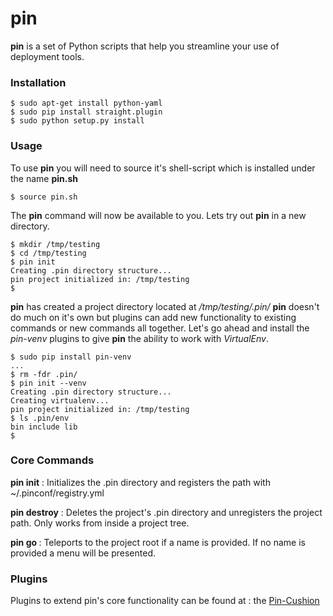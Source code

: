 pin
======

**pin** is a set of Python scripts that help you streamline your use of deployment tools.

### Installation 

    $ sudo apt-get install python-yaml
    $ sudo pip install straight.plugin
    $ sudo python setup.py install

### Usage

To use **pin** you will need to source it's shell-script which is installed under the name **pin.sh**

    $ source pin.sh

The **pin** command will now be available to you. Lets try out **pin** in a new directory.

    $ mkdir /tmp/testing
    $ cd /tmp/testing
    $ pin init
    Creating .pin directory structure...
    pin project initialized in: /tmp/testing
    $

**pin** has created a project directory located at */tmp/testing/.pin/* **pin** doesn't do much on it's own but plugins can add new functionality to existing commands or new commands all together. Let's go ahead and install the *pin-venv* plugins to give **pin** the ability to work with *VirtualEnv*.

    $ sudo pip install pin-venv
    ...
    $ rm -fdr .pin/
    $ pin init --venv
    Creating .pin directory structure...
    Creating virtualenv...
    pin project initialized in: /tmp/testing
    $ ls .pin/env
    bin include lib
    $

### Core Commands

**pin init** : Initializes the .pin directory and registers the path with ~/.pinconf/registry.yml

**pin destroy** : Deletes the project's .pin directory and unregisters the project path. Only works from inside a project tree.

**pin go <project-name>** : Teleports to the project root if a name is provided. If no name is provided a menu will be presented.


### Plugins

Plugins to extend pin's core functionality can be found at : the [Pin-Cushion](https://github.com/dustinlacewell/pin/wiki/Pin-Cushion)

